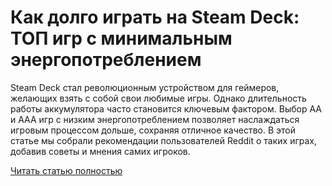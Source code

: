 # Как долго играть на Steam Deck: ТОП игр с минимальным энергопотреблением



Steam Deck стал революционным устройством для геймеров, желающих взять с собой свои любимые игры. Однако длительность работы аккумулятора часто становится ключевым фактором. Выбор AA и AAA игр с низким энергопотреблением позволяет наслаждаться игровым процессом дольше, сохраняя отличное качество. В этой статье мы собрали рекомендации пользователей Reddit о таких играх, добавив советы и мнения самих игроков.

[Читать статью полностью](https://xyberbara.com/gaming/steam-deck-games/)
